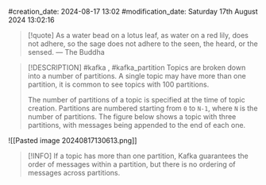 #creation_date:  2024-08-17 13:02
#modification_date: Saturday 17th August 2024 13:02:16
> [!quote] As a water bead on a lotus leaf, as water on a red lily, does not adhere, so the sage does not adhere to the seen, the heard, or the sensed.
> — The Buddha

> [!DESCRIPTION]
> #kafka , #kafka_partition
> Topics are broken down into a number of partitions. A single topic may have more than one partition, it is common to see topics with 100 partitions.
> 
> The number of partitions of a topic is specified at the time of topic creation. Partitions are numbered starting from `0` to `N-1`, where `N` is the number of partitions. The figure below shows a topic with three partitions, with messages being appended to the end of each one.

![[Pasted image 20240817130613.png]]

> [!INFO]
> If a topic has more than one partition, Kafka guarantees the order of messages within a partition, but there is no ordering of messages across partitions.